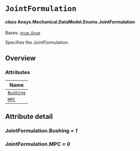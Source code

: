 # `JointFormulation`

<a id="ansys.mechanical.stubs.v242.Ansys.Mechanical.DataModel.Enums.JointFormulation"></a>

#### *class* Ansys.Mechanical.DataModel.Enums.JointFormulation

Bases: [`enum.Enum`](https://docs.python.org/3/library/enum.html#enum.Enum)

Specifies the JointFormulation.

<!-- !! processed by numpydoc !! -->

<a id="overview"></a>

## Overview

### Attributes

| Name |
| ------------------------------------------------------------------------------------------------------------------ |
| [`Bushing`](#JointFormulation.Bushing) |
| [`MPC`](#JointFormulation.MPC) |

<a id="attribute-detail"></a>

## Attribute detail

<a id="JointFormulation.Bushing"></a>

### JointFormulation.Bushing *= 1*

<a id="JointFormulation.MPC"></a>

### JointFormulation.MPC *= 0*



